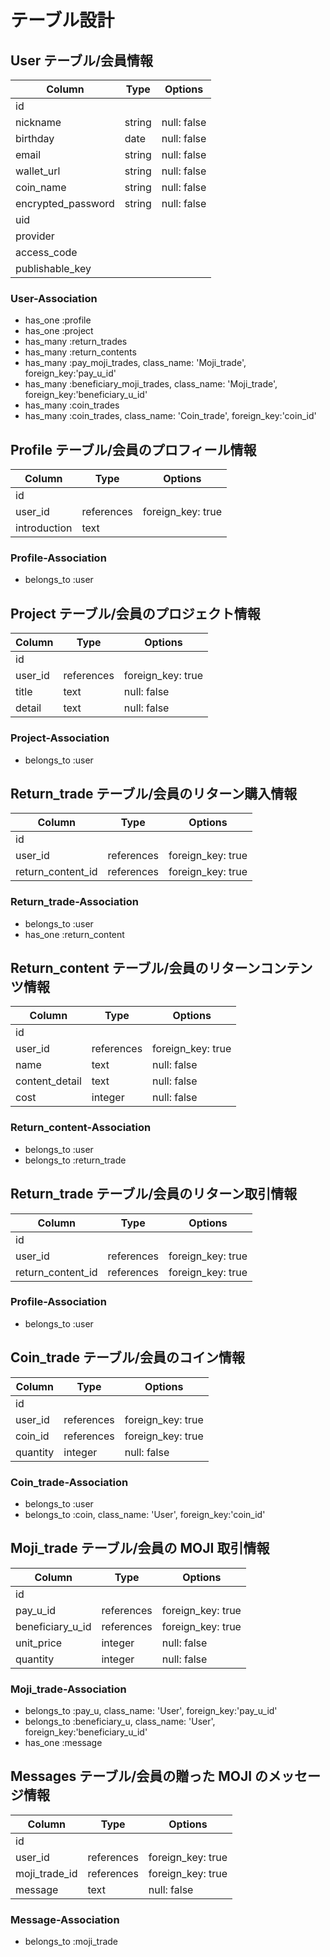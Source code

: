 # テーブル設計

## User テーブル/会員情報

| Column             | Type   | Options     |
| ------------------ | ------ | ----------- |
| id                 |        |             |
| nickname           | string | null: false |
| birthday           | date   | null: false |
| email              | string | null: false |
| wallet_url         | string | null: false |
| coin_name          | string | null: false |
| encrypted_password | string | null: false |
| uid                |        |             |
| provider           |        |             |
| access_code        |        |             |
| publishable_key    |        |             |

### User-Association

- has_one :profile
- has_one :project
- has_many :return_trades
- has_many :return_contents
  <!-- MOJI支払ユーザー/受取ユーザー -->
- has_many :pay_moji_trades, class_name: 'Moji_trade', foreign_key:'pay_u_id'
- has_many :beneficiary_moji_trades, class_name: 'Moji_trade', foreign_key:'beneficiary_u_id'
  <!-- COIN受取ユーザー/コイン持ち主ユーザー -->
- has_many :coin_trades
- has_many :coin_trades, class_name: 'Coin_trade', foreign_key:'coin_id'

## Profile テーブル/会員のプロフィール情報

| Column       | Type       | Options           |
| ------------ | ---------- | ----------------- |
| id           |            |                   |
| user_id      | references | foreign_key: true |
| introduction | text       |                   |

### Profile-Association

- belongs_to :user

## Project テーブル/会員のプロジェクト情報

| Column  | Type       | Options           |
| ------- | ---------- | ----------------- |
| id      |            |                   |
| user_id | references | foreign_key: true |
| title   | text       | null: false       |
| detail  | text       | null: false       |

### Project-Association

- belongs_to :user

## Return_trade テーブル/会員のリターン購入情報

| Column            | Type       | Options           |
| ----------------- | ---------- | ----------------- |
| id                |            |                   |
| user_id           | references | foreign_key: true |
| return_content_id | references | foreign_key: true |

### Return_trade-Association

- belongs_to :user
- has_one :return_content

## Return_content テーブル/会員のリターンコンテンツ情報

| Column         | Type       | Options           |
| -------------- | ---------- | ----------------- |
| id             |            |                   |
| user_id        | references | foreign_key: true |
| name           | text       | null: false       |
| content_detail | text       | null: false       |
| cost           | integer    | null: false       |

### Return_content-Association

- belongs_to :user
- belongs_to :return_trade

## Return_trade テーブル/会員のリターン取引情報

| Column            | Type       | Options           |
| ----------------- | ---------- | ----------------- |
| id                |            |                   |
| user_id           | references | foreign_key: true |
| return_content_id | references | foreign_key: true |

### Profile-Association

- belongs_to :user

## Coin_trade テーブル/会員のコイン情報

| Column   | Type       | Options           |
| -------- | ---------- | ----------------- |
| id       |            |                   |
| user_id  | references | foreign_key: true |
| coin_id  | references | foreign_key: true |
| quantity | integer    | null: false       |

### Coin_trade-Association

- belongs_to :user
- belongs_to :coin, class_name: 'User', foreign_key:'coin_id'

## Moji_trade テーブル/会員の MOJI 取引情報

| Column           | Type       | Options           |
| ---------------- | ---------- | ----------------- |
| id               |            |                   |
| pay_u_id         | references | foreign_key: true |
| beneficiary_u_id | references | foreign_key: true |
| unit_price       | integer    | null: false       |
| quantity         | integer    | null: false       |

### Moji_trade-Association

- belongs_to :pay_u, class_name: 'User', foreign_key:'pay_u_id'
- belongs_to :beneficiary_u, class_name: 'User', foreign_key:'beneficiary_u_id'
- has_one :message

## Messages テーブル/会員の贈った MOJI のメッセージ情報

| Column        | Type       | Options           |
| ------------- | ---------- | ----------------- |
| id            |            |                   |
| user_id       | references | foreign_key: true |
| moji_trade_id | references | foreign_key: true |
| message       | text       | null: false       |

### Message-Association

- belongs_to :moji_trade
